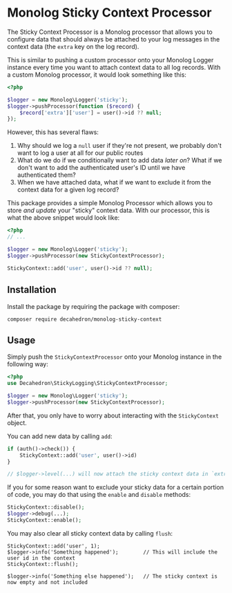 # Monolog Sticky Context Processor

The Sticky Context Processor is a Monolog processor that allows you to configure data
that should always be attached to your log messages in the context data (the `extra`
key on the log record).

This is similar to pushing a custom processor onto your Monolog Logger instance every
time you want to attach context data to all log records. With a custom Monolog processor,
it would look something like this:

```php
<?php

$logger = new Monolog\Logger('sticky');
$logger->pushProcessor(function ($record) {
    $record['extra']['user'] = user()->id ?? null;
});
```

However, this has several flaws:

1. Why should we log a `null` user if they're not present, we probably don't want to log a user at all for our public routes
2. What do we do if we conditionally want to add data _later on_? What if we don't want to add the authenticated user's ID until we have authenticated them?
3. When we have attached data, what if we want to exclude it from the context data for a given log record?

This package provides a simple Monolog Processor which allows you to store *and update*
your "sticky" context data. With our processor, this is what the above snippet would look like:

```php
<?php
// ...

$logger = new Monolog\Logger('sticky');
$logger->pushProcessor(new StickyContextProcessor);

StickyContext::add('user', user()->id ?? null);
```

## Installation

Install the package by requiring the package with composer:
```
composer require decahedron/monolog-sticky-context
```

## Usage
Simply push the `StickyContextProcessor` onto your Monolog instance in the following way:

```php
<?php
use Decahedron\StickyLogging\StickyContextProcessor;

$logger = new Monolog\Logger('sticky');
$logger->pushProcessor(new StickyContextProcessor);
```

After that, you only have to worry about interacting with the `StickyContext` object.

You can add new data by calling `add`:
```php
if (auth()->check()) {
    StickyContext::add('user', user()->id)
}

// $logger->level(...) will now attach the sticky context data in `extra`
```

If you for some reason want to exclude your sticky data for a certain portion of code,
you may do that using the `enable` and `disable` methods:

```php
StickyContext::disable();
$logger->debug(...);
StickyContext::enable();
```

You may also clear all sticky context data by calling `flush`:
```
StickyContext::add('user', 1);
$logger->info('Something happened');        // This will include the user id in the context
StickyContext::flush();

$logger->info('Something else happened');   // The sticky context is now empty and not included
```